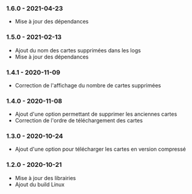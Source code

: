 ### 1.6.0 - 2021-04-23

- Mise à jour des dépendances

### 1.5.0 - 2021-02-13

- Ajout du nom des cartes supprimées dans les logs
- Mise à jour des dépendances

### 1.4.1 - 2020-11-09

- Correction de l'affichage du nombre de cartes supprimées

### 1.4.0 - 2020-11-08

- Ajout d'une option permettant de supprimer les anciennes cartes
- Correction de l'ordre de téléchargement des cartes

### 1.3.0 - 2020-10-24

- Ajout d'une option pour télécharger les cartes en version compressé

### 1.2.0 - 2020-10-21

- Mise à jour des librairies
- Ajout du build Linux
